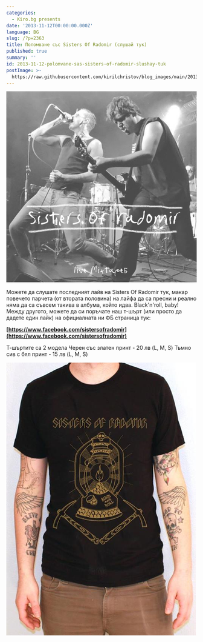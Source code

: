 ```yaml
---
categories:
  - Kiro.bg presents
date: '2013-11-12T00:00:00.000Z'
language: BG
slug: /?p=2363
title: Поломване със Sisters Of Radomir (слушай тук)
published: true
summary: ''
id: 2013-11-12-polomvane-sas-sisters-of-radomir-slushay-tuk
postImage: >-
  https://raw.githubusercontent.com/kirilchristov/blog_images/main/2013/11/Sisters-Live-mixtape.png
---
```


![Sisters-Live-mixtape](https://raw.githubusercontent.com/kirilchristov/blog_images/main/2013/11/Sisters-Live-mixtape.png)

 Можете да слушате последният лайв на Sisters Of Radomir тук, макар повечето парчета (от втората половина) на лайфа да са пресни и реално няма да са съвсем такива в албума, който идва. Black'n'roll, baby! Между другото, можете да си поръчате наш т-шърт (или просто да дадете един лайк) на официалната ни ФБ страница тук:

**[https://www.facebook.com/sistersofradomir](https://www.facebook.com/sistersofradomir)**

 Т-шъртите са 2 модела Черен със златен принт - 20 лв (L, M, S) Тъмно сив с бял принт - 15 лв (L, M, S) 

![1384332_740219842658664_1412132296_n](https://raw.githubusercontent.com/kirilchristov/blog_images/main/2013/11/1384332_740219842658664_1412132296_n.jpg)
